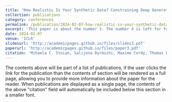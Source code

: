 ```yaml
---
title: "How Realistic Is Your Synthetic Data? Constraining Deep Generative Models for Tabular Data"
collection: publications
category: conferences
permalink: /publication/2024-02-07-how-realistic-is-your-synthetic-data
excerpt: 'This paper is about the number 3. The number 4 is left for future work.'
date: 2024-02-07
venue: 'ICLR'
slidesurl: 'http://academicpages.github.io/files/slides3.pdf'
paperurl: 'http://academicpages.github.io/files/paper3.pdf'
citation: 'Mihaela C. Stoian, Salijona Dyrmishi, Maxime Cordy, Thomas Lukasiewicz, and Eleonora Giunchiglia. How Realistic Is Your Synthetic Data? Constraining Deep Generative Models for Tabular Data. In Proceedings of International Conference on Learning Representations, 2024.'
---
```


The contents above will be part of a list of publications, if the user clicks the link for the publication than the contents of section will be rendered as a full page, allowing you to provide more information about the paper for the reader. When publications are displayed as a single page, the contents of the above "citation" field will automatically be included below this section in a smaller font.